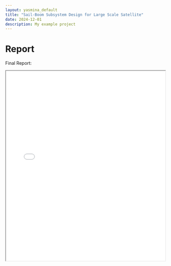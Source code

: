 ```yaml
---
layout: yasmina_default
title: "Sail-Boom Subsystem Design for Large Scale Satellite"
date: 2024-12-01
description: My example project
---
```

# Report

Final Report:

<iframe src="/assets/projects/satellitedesignparameters/Preliminary_design_deployable_sattelite (1).pdf" width="100%" height="600px"></iframe>